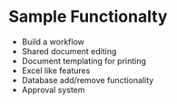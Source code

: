 # Sample Functionalty

* Build a workflow
* Shared document editing
* Document templating for printing
* Excel like features
* Database add/remove functionality
* Approval system